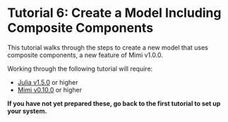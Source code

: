 # Tutorial 6: Create a Model Including Composite Components

This tutorial walks through the steps to create a new model that uses composite components, a new feature of Mimi v1.0.0.

Working through the following tutorial will require:

- [Julia v1.5.0](https://julialang.org/downloads/) or higher
- [Mimi v0.10.0](https://github.com/mimiframework/Mimi.jl) or higher

**If you have not yet prepared these, go back to the first tutorial to set up your system.**
